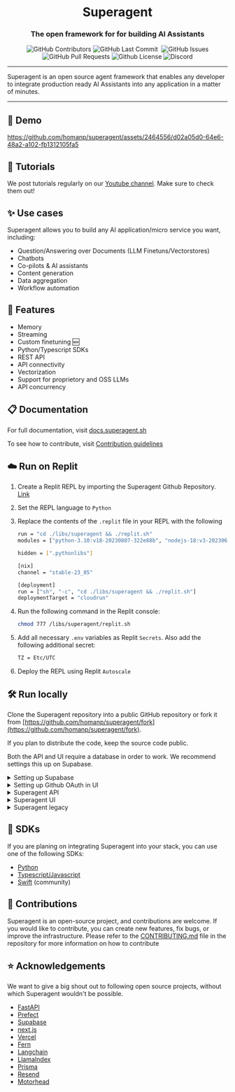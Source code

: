 <div align="center">

# Superagent

### The open framework for for building AI Assistants

<p>
<img alt="GitHub Contributors" src="https://img.shields.io/github/contributors/homanp/Superagent" />
<img alt="GitHub Last Commit" src="https://img.shields.io/github/last-commit/homanp/Superagent" />
<img alt="" src="https://img.shields.io/github/repo-size/homanp/Superagent" />
<img alt="GitHub Issues" src="https://img.shields.io/github/issues/homanp/Superagent" />
<img alt="GitHub Pull Requests" src="https://img.shields.io/github/issues-pr/homanp/Superagent" />
<img alt="Github License" src="https://img.shields.io/badge/License-MIT-yellow.svg" />
<img alt="Discord" src="https://img.shields.io/discord/1110910277110743103?label=Discord&logo=discord&logoColor=white&style=plastic&color=d7b023)](https://discord.gg/e8j7mgjDUK" />
</p>

</div>

---

Superagent is an open source agent framework that enables any developer to integrate production ready AI Assistants into any application in a matter of minutes.

---

## 🎥 Demo

https://github.com/homanp/superagent/assets/2464556/d02a05d0-64e6-48a2-a102-fb1312105fa5

## 🧐 Tutorials

We post tutorials regularly on our [Youtube channel](https://www.youtube.com/channel/UCBeXnF8gh2EwAmOIwpmfjmA). Make sure to check them out!

## ✨ Use cases

Superagent allows you to build any AI application/micro service you want, including:

- Question/Answering over Documents (LLM Finetuns/Vectorstores)
- Chatbots
- Co-pilots & AI assistants
- Content generation
- Data aggregation
- Workflow automation

## 👀 Features

- Memory
- Streaming
- Custom finetuning 🆕
- Python/Typescript SDKs
- REST API
- API connectivity
- Vectorization
- Support for proprietory and OSS LLMs
- API concurrency

## 📋 Documentation

For full documentation, visit [docs.superagent.sh](https://docs.superagent.sh)

To see how to contribute, visit [Contribution guidelines](https://github.com/homanp/Superagent/blob/main/.github/CONTRIBUTING.md)

## ☁️ Run on Replit

1. Create a Replit REPL by importing the Superagent Github Repository. [Link](https://docs.replit.com/hosting/deployments/deploying-a-github-repository)

2. Set the REPL language to `Python`

3. Replace the contents of the `.replit` file in your REPL with the following

   ```sh
   run = "cd ./libs/superagent && ./replit.sh"
   modules = ["python-3.10:v18-20230807-322e88b", "nodejs-18:v3-20230608-f4cd419"]

   hidden = [".pythonlibs"]

   [nix]
   channel = "stable-23_05"

   [deployment]
   run = ["sh", "-c", "cd ./libs/superagent && ./replit.sh"]
   deploymentTarget = "cloudrun"
   ```

4. Run the following command in the Replit console:
   ```sh
   chmod 777 /libs/superagent/replit.sh
   ```
5. Add all necessary `.env` variables as Replit `Secrets`. Also add the following additional secret:

   ```sh
   TZ = Etc/UTC
   ```

6. Deploy the REPL using Replit `Autoscale`

## 🛠️ Run locally

Clone the Superagent repository into a public GitHub repository or fork it from [https://github.com/homanp/superagent/fork](https://github.com/homanp/superagent/fork).

If you plan to distribute the code, keep the source code public.

Both the API and UI require a database in order to work. We recommend settings this up on Supabase.

<details>
<summary>Setting up Supabase</summary>

Create a [Supabase](https://supabase.com) account and project.
We have seperated the ui and api into two sepearate Supabase projects which is recommended due the fact that the api runs on `prisma`.

**Supabase setup for Superagent UI project**

1. Run the migrations (checkout Superagent UI section for this)
   ```sh
   supabase migration up (locally)
   supabase db push (cloud)
   ```
2. Run the following query to setup authentication:

   ```sh
   -- inserts a row into public.profiles
   create function public.handle_new_user()
   returns trigger
   language plpgsql
   security definer set search_path = public
   as $$
   begin
   insert into public.profiles (user_id)
   values (new.id);
   return new;
   end;
   $$;

   -- trigger the function every time a user is created
   create trigger on_auth_user_created
   after insert on auth.users
   for each row execute procedure public.handle_new_user();
   ```

3. Create a Supabase storage

4. Set storate permissions:
   Set the following policy for `storage.objects`
   <img width="2672" alt="Screenshot 2023-09-14 at 23 27 35" src="https://github.com/homanp/superagent/assets/2464556/8d6bde18-528e-4e0a-9840-aabe39ce5e68">

</details>

<details>
<summary>Setting up Github OAuth in UI</summary>

1. Create a new Github OAuth app in your [Github account](https://github.com/settings/developers)

2. Copy the `CLIENT_ID` and `CLIENT_SECRET` and paste them into the `.env` variabels in the Superagent UI project.

3. Set the following callback URL
   ```sh
   <YOUR_SUPABASE_URL>/auth/v1/callback
   ```
4. Navigate to your Supabase project you have created for Superagent UI and paste the `CLIENT_ID` and `CLIENT_SECRET`

<img width="2672" alt="Screenshot 2023-09-15 at 09 08 52" src="https://github.com/homanp/superagent/assets/2464556/abd1e2fb-df90-413a-b674-766343683f6c">

**NOTE**: You can enable any provider using the steps above.

</details>

<details>
<summary>Superagent API</summary>

1.  Navigate to `/libs/superagent`

2.  Rename the `env.example` to `.env` and make sure you have all mandatory values set

3.  Create a virtual environment

    ```sh
    virtualenv venv
    source venv/bin/activate
    ```

4.  Install dependencies

    ```sh
    poetry install
    ```

5.  Run database migrations

    ```sh
    poetry run prisma migrate dev
    ```

6.  Start the server

        ```sh
        uvicorn app.main:app --reload
        ```

    </details>

<details>
<summary>Superagent UI</summary>

1. Navigate to `/libs/ui`

2. Rename the `env.example` to `.env` and make sure you have all mandatory values set

3. Install the dependencies:

   ```sh
   npm install
   ```

4. Run migrations:

   ```sh
   supabase migrate up (local)
   supabase db push (cloud)
   ```

5. Run the development server

   ```sh
   npm run dev

   ```

</details>

<details>
<summary>Superagent legacy</summary>
    
Please refer to the [README](https://github.com/homanp/superagent/blob/v2/libs/legacy/README.md) in `/libs/legacy` for further instructions.

</details>

## 🔗 SDKs

If you are planing on integrating Superagent into your stack, you can use one of the following SDKs:

- [Python](https://github.com/homanp/superagent-py)
- [Typescript/Javascript](https://github.com/homanp/superagent-js)
- [Swift](https://github.com/simonweniger/superagent-swift) (community)

## 🫶 Contributions

Superagent is an open-source project, and contributions are welcome. If you would like to contribute, you can create new features, fix bugs, or improve the infrastructure. Please refer to the [CONTRIBUTING.md](https://github.com/homanp/Superagent/blob/main/.github/CONTRIBUTING.md) file in the repository for more information on how to contribute

## ⭐ Acknowledgements

We want to give a big shout out to following open source projects, without which Superagent wouldn't be possible.

- [FastAPI](https://github.com/tiangolo/fastapi)
- [Prefect](https://github.com/PrefectHQ/prefect)
- [Supabase](https://github.com/supabase/supabase)
- [next.js](https://github.com/vercel/next.js)
- [Vercel](https://github.com/vercel)
- [Fern](https://github.com/fern-api/fern)
- [Langchain](https://github.com/langchain-ai/langchain)
- [LlamaIndex](https://github.com/jerryjliu/llama_index)
- [Prisma](https://github.com/prisma/prisma)
- [Resend](https://github.com/resendlabs)
- [Motorhead](https://github.com/getmetal/motorhead)
